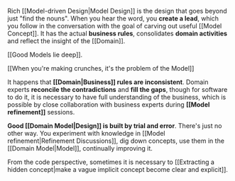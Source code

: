 Rich [[Model-driven Design|Model Design]] is the design that goes beyond just "find the nouns". When you hear the word, you **create a lead**, which you follow in the conversation with the goal of carving out useful [[Model Concept]]. It has the actual **business rules**, consolidates **domain activities** and reflect the insight of the [[Domain]].

[[Good Models lie deep]].

[[When you're making crunches, it's the problem of the Model]]

It happens that **[[Domain|Business]] rules are inconsistent**. Domain experts **reconcile the contradictions** and **fill the gaps**, though for software to do it, it is necessary to have full understanding of the business, which is possible by close collaboration with business experts during **[[Model refinement]]** sessions.

**Good [[Domain Model|Design]] is built by trial and error**. There's just no other way. You experiment with knowledge in [[Model refinement|Refinement Discussions]], dig down concepts, use them in the [[Domain Model|Model]], continually improving it.

From the code perspective, sometimes it is necessary to [[Extracting a hidden concept|make a vague implicit concept become clear and explicit]].
